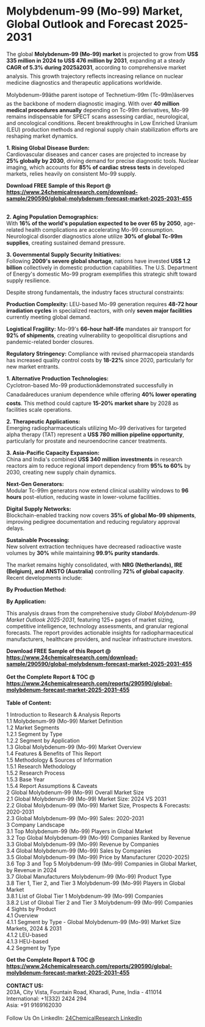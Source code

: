 <h1>Molybdenum-99 (Mo-99) Market, Global Outlook and Forecast 2025-2031</h1><p>The global <strong>Molybdenum-99 (Mo-99) market</strong> is projected to grow from <strong>US$ 335 million in 2024 to US$ 476 million by 2031</strong>, expanding at a steady <strong>CAGR of 5.3% during 2025â2031</strong>, according to comprehensive market analysis. This growth trajectory reflects increasing reliance on nuclear medicine diagnostics and therapeutic applications worldwide.</p><p>Molybdenum-99âthe parent isotope of Technetium-99m (Tc-99m)âserves as the backbone of modern diagnostic imaging. With over <strong>40 million medical procedures annually</strong> depending on Tc-99m derivatives, Mo-99 remains indispensable for SPECT scans assessing cardiac, neurological, and oncological conditions. Recent breakthroughs in Low Enriched Uranium (LEU) production methods and regional supply chain stabilization efforts are reshaping market dynamics.</p><p><strong>1. Rising Global Disease Burden:</strong><br>
Cardiovascular diseases and cancer cases are projected to increase by <strong>25% globally by 2030</strong>, driving demand for precise diagnostic tools. Nuclear imaging, which accounts for <strong>85% of cardiac stress tests</strong> in developed markets, relies heavily on consistent Mo-99 supply.</p><div><b>Download FREE Sample of this Report @ 
            <a href="https://www.24chemicalresearch.com/download-sample/290590/global-molybdenum-forecast-market-2025-2031-455">
            https://www.24chemicalresearch.com/download-sample/290590/global-molybdenum-forecast-market-2025-2031-455</a></b></div><br><p><strong>2. Aging Population Demographics:</strong><br>
With <strong>16% of the world's population expected to be over 65 by 2050</strong>, age-related health complications are accelerating Mo-99 consumption. Neurological disorder diagnostics alone utilize <strong>30% of global Tc-99m supplies</strong>, creating sustained demand pressure.</p><p><strong>3. Governmental Supply Security Initiatives:</strong><br>
Following <strong>2009's severe global shortage</strong>, nations have invested <strong>US$ 1.2 billion</strong> collectively in domestic production capabilities. The U.S. Department of Energy's domestic Mo-99 program exemplifies this strategic shift toward supply resilience.</p><p>Despite strong fundamentals, the industry faces structural constraints:</p><p><strong>Production Complexity:</strong> LEU-based Mo-99 generation requires <strong>48-72 hour irradiation cycles</strong> in specialized reactors, with only <strong>seven major facilities</strong> currently meeting global demand.</p><p><strong>Logistical Fragility:</strong> Mo-99's <strong>66-hour half-life</strong> mandates air transport for <strong>92% of shipments</strong>, creating vulnerability to geopolitical disruptions and pandemic-related border closures.</p><p><strong>Regulatory Stringency:</strong> Compliance with revised pharmacopeia standards has increased quality control costs by <strong>18-22%</strong> since 2020, particularly for new market entrants.</p><p><strong>1. Alternative Production Technologies:</strong><br>
Cyclotron-based Mo-99 productionâdemonstrated successfully in Canadaâreduces uranium dependence while offering <strong>40% lower operating costs</strong>. This method could capture <strong>15-20% market share</strong> by 2028 as facilities scale operations.</p><p><strong>2. Therapeutic Applications:</strong><br>
Emerging radiopharmaceuticals utilizing Mo-99 derivatives for targeted alpha therapy (TAT) represent a <strong>US$ 780 million pipeline opportunity</strong>, particularly for prostate and neuroendocrine cancer treatments.</p><p><strong>3. Asia-Pacific Capacity Expansion:</strong><br>
China and India's combined <strong>US$ 340 million investments</strong> in research reactors aim to reduce regional import dependency from <strong>95% to 60%</strong> by 2030, creating new supply chain dynamics.</p><p><strong>Next-Gen Generators:</strong><br>
	Modular Tc-99m generators now extend clinical usability windows to <strong>96 hours</strong> post-elution, reducing waste in lower-volume facilities.</p><p><strong>Digital Supply Networks:</strong><br>
	Blockchain-enabled tracking now covers <strong>35% of global Mo-99 shipments</strong>, improving pedigree documentation and reducing regulatory approval delays.</p><p><strong>Sustainable Processing:</strong><br>
	New solvent extraction techniques have decreased radioactive waste volumes by <strong>30%</strong> while maintaining <strong>99.9% purity standards</strong>.</p><p>The market remains highly consolidated, with <strong>NRG (Netherlands), IRE (Belgium), and ANSTO (Australia)</strong> controlling <strong>72% of global capacity</strong>. Recent developments include:</p><p><strong>By Production Method:</strong></p><p><strong>By Application:</strong></p><p>This analysis draws from the comprehensive study <em>Global Molybdenum-99 Market Outlook 2025-2031</em>, featuring 125+ pages of market sizing, competitive intelligence, technology assessments, and granular regional forecasts. The report provides actionable insights for radiopharmaceutical manufacturers, healthcare providers, and nuclear infrastructure investors.</p><div><b>Download FREE Sample of this Report @ 
            <a href="https://www.24chemicalresearch.com/download-sample/290590/global-molybdenum-forecast-market-2025-2031-455">
            https://www.24chemicalresearch.com/download-sample/290590/global-molybdenum-forecast-market-2025-2031-455</a></b></div><br><div><b>Get the Complete Report & TOC @ 
            <a href="https://www.24chemicalresearch.com/reports/290590/global-molybdenum-forecast-market-2025-2031-455">
            https://www.24chemicalresearch.com/reports/290590/global-molybdenum-forecast-market-2025-2031-455</a></b></div><br>
            <b>Table of Content:</b><p>1 Introduction to Research & Analysis Reports<br />
 1.1 Molybdenum-99 (Mo-99) Market Definition<br />
 1.2 Market Segments<br />
 1.2.1 Segment by Type<br />
 1.2.2 Segment by Application<br />
 1.3 Global Molybdenum-99 (Mo-99) Market Overview<br />
 1.4 Features & Benefits of This Report<br />
 1.5 Methodology & Sources of Information<br />
 1.5.1 Research Methodology<br />
 1.5.2 Research Process<br />
 1.5.3 Base Year<br />
 1.5.4 Report Assumptions & Caveats<br />
2 Global Molybdenum-99 (Mo-99) Overall Market Size<br />
 2.1 Global Molybdenum-99 (Mo-99) Market Size: 2024 VS 2031<br />
 2.2 Global Molybdenum-99 (Mo-99) Market Size, Prospects & Forecasts: 2020-2031<br />
 2.3 Global Molybdenum-99 (Mo-99) Sales: 2020-2031<br />
3 Company Landscape<br />
 3.1 Top Molybdenum-99 (Mo-99) Players in Global Market<br />
 3.2 Top Global Molybdenum-99 (Mo-99) Companies Ranked by Revenue<br />
 3.3 Global Molybdenum-99 (Mo-99) Revenue by Companies<br />
 3.4 Global Molybdenum-99 (Mo-99) Sales by Companies<br />
 3.5 Global Molybdenum-99 (Mo-99) Price by Manufacturer (2020-2025)<br />
 3.6 Top 3 and Top 5 Molybdenum-99 (Mo-99) Companies in Global Market, by Revenue in 2024<br />
 3.7 Global Manufacturers Molybdenum-99 (Mo-99) Product Type<br />
 3.8 Tier 1, Tier 2, and Tier 3 Molybdenum-99 (Mo-99) Players in Global Market<br />
 3.8.1 List of Global Tier 1 Molybdenum-99 (Mo-99) Companies<br />
 3.8.2 List of Global Tier 2 and Tier 3 Molybdenum-99 (Mo-99) Companies<br />
4 Sights by Product<br />
 4.1 Overview<br />
 4.1.1 Segment by Type - Global Molybdenum-99 (Mo-99) Market Size Markets, 2024 & 2031<br />
 4.1.2 LEU-based<br />
 4.1.3 HEU-based<br />
 4.2 Segment by Type</p><div><b>Get the Complete Report & TOC @ 
            <a href="https://www.24chemicalresearch.com/reports/290590/global-molybdenum-forecast-market-2025-2031-455">
            https://www.24chemicalresearch.com/reports/290590/global-molybdenum-forecast-market-2025-2031-455</a></b></div><br><b>CONTACT US:</b><br>
            203A, City Vista, Fountain Road, Kharadi, Pune, India - 411014<br>
            International: +1(332) 2424 294<br>
            Asia: +91 9169162030 <br><br>
            Follow Us On LinkedIn: <a href="https://www.linkedin.com/company/24chemicalresearch/">24ChemicalResearch LinkedIn</a>